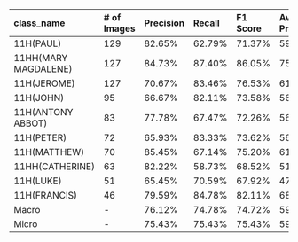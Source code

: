 | class_name           | # of Images   | Precision   | Recall   | F1 Score   | Average Precision   |
|:---------------------|:--------------|:------------|:---------|:-----------|:--------------------|
| 11H(PAUL)            | 129           | 82.65%      | 62.79%   | 71.37%     | 59.10%              |
| 11HH(MARY MAGDALENE) | 127           | 84.73%      | 87.40%   | 86.05%     | 75.91%              |
| 11H(JEROME)          | 127           | 70.67%      | 83.46%   | 76.53%     | 61.85%              |
| 11H(JOHN)            | 95            | 66.67%      | 82.11%   | 73.58%     | 56.71%              |
| 11H(ANTONY ABBOT)    | 83            | 77.78%      | 67.47%   | 72.26%     | 56.40%              |
| 11H(PETER)           | 72            | 65.93%      | 83.33%   | 73.62%     | 56.34%              |
| 11H(MATTHEW)         | 70            | 85.45%      | 67.14%   | 75.20%     | 61.11%              |
| 11HH(CATHERINE)      | 63            | 82.22%      | 58.73%   | 68.52%     | 51.30%              |
| 11H(LUKE)            | 51            | 65.45%      | 70.59%   | 67.92%     | 47.94%              |
| 11H(FRANCIS)         | 46            | 79.59%      | 84.78%   | 82.11%     | 68.29%              |
| Macro                | -             | 76.12%      | 74.78%   | 74.72%     | 59.50%              |
| Micro                | -             | 75.43%      | 75.43%   | 75.43%     | 59.78%              |